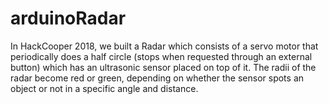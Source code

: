 # arduinoRadar

In HackCooper 2018, we built a Radar which consists of a servo motor that periodically does a half circle (stops when requested through an external button) which has an ultrasonic sensor placed on top of it. The radii of the radar become red or green, depending on whether the sensor spots an object or not in a specific angle and distance.
